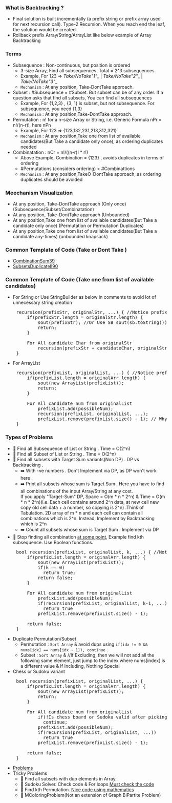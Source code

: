 ### What is Backtracking ?
- Final solution is built incrementally (a prefix string or prefix array used for next recursion call). Type-2
  Recursion. When you reach end the leaf, the solution would be created.
- Rollback prefix Array/String/ArrayList like below example of Array Backtracking

### Terms
- Subsequence : Non-continuous, but position is ordered
    - 3-size Array, Find all subsequences. Total = 2^3 subsequences.
    - Example, For 123 => __Take/NoTake_"1"__ | __Take/NoTake_"2"__ | __Take/NoTake_"3"__
    - `Mechanism` : At any position, Take-DontTake approach.
- Subset : #Subsequence = #Subset. But subset can be of any order. If a question asks that find all subsets, You can find all subsequences
  - Example, For {1,2,3} , {3, 1} is subset, but not subsequence. For subsequence, you need {1,3}
  - `Mechanism` : At any position,Take-DontTake approach.
- Permutation : n! for a n-size Array or String, i.e. Generic Formula nPr = n!/(n-r)!, here nPn 
    - Example, For 123 => {123,132,231,213,312,321}
    - `Mechanism` : At any position,Take one from list of available candidates(But Take a candidate only once), as ordering duplicates needed
- Combinatation : nCr = n!/((n-r)! * r!)
    - Above Example, Combination = {123} , avoids duplicates in terms of ordering
    - #Permutations (considers ordering) > #Combinattions
  - `Mechanism` : At any position,TakeO-DontTake approach, as ordering duplicates should be avoided

### Meechanism Visualization
- At any position, Take-DontTake approach (Only once) (Subsequence/Subset/Combinatation)
- At any position, Take-DontTake approach (Unbounded)
- At any position,Take one from list of available candidates(But Take a candidate only once) (Permutation or Permutation Duplicates)
- At any position,Take one from list of available candidates(But Take a candidate any-times) (unbounded knapsack)
  
### Common Template of Code (Take or Dont Take )
- [CombinationSum39](https://github.com/pintub/dataStructure-algo/blob/master/Leetcode/src/main/java/year2k21/common/pattern/recursionANDbacktracking/date12042023/CombinationSum39.java)
- [SubsetsDuplicateII90](https://github.com/pintub/dataStructure-algo/blob/master/Leetcode/src/main/java/year2k21/common/pattern/recursionANDbacktracking/date12042023/SubsetsDuplicateII90.java) 

### Common Template of Code (Take one from list of available candidates)
- For String or Use StringBuilder as below in comments to avoid lot of unnecessary string creation
<pre>
    recursion(prefixStr, originalStr, ...) { //Notice prefix String Or Use sb , i.e.recursion(new StringBuilder(), originalStr, ...)
        if(prefixStr.length = originalStr.length) {
            sout(prefixStr); //Or Use SB sout(sb.toString())
            return;
        }

        For All candidate Char from originalStr
            recursion(prefixStr + candidateChar, originalStr, ...) // sb.append(candidateChar); recursion(sb, originalStr, ...); sb.deleteCharAt(sb.length() - 1);
    }
</pre>
- For ArrayList
<pre>
    recursion(prefixList, originalList, ...) { //Notice prefix Arr
        if(prefixList.length = originalArr.length) {
            sout(new ArrayList(prefixList));
            return;
        }

        For All candidate num from originalList
            prefixList.add(possibleNum);
            recursion(prefixList, originalList, ...);
            prefixList.remove(prefixList.size() - 1); // Why Backtracking is the name
    }
</pre>

### Types of Problems
- :rocket: Find all Subsequence of List or String . Time = O(2^n)
- :rocket: Find all Subset of List or String . Time = O(2^n)
- :rocket: Find all subsets with Target Sum variants(Non DP) . DP vs Backtracking .
  - :arrow_right: With -ve numbers . Don't Implement via DP, as DP won't work here .
  - :arrow_right: Print all subsets whose sum is Target Sum . Here you have to find all combinations of the input Array/String at any cost. <br/>
    If you apply "Target-Sum" DP, Space = O(m * n * 2^n) & Time = O(m * n * 2^n)(i.e. Each cell contains around 2^n data, at new cell new copy old cell data + a number, so copying is 2^n) .Think of Tabulation. 2D array of m * n and each cell can contain all combinations which is 2^n. Instead, Implement by Backtracking which is 2^n 
  - :arrow_right: Count all subsets whose sum is Target Sum . Implement via DP
- :rocket: Stop finding all combination <u>at some point</u>, Example find kth subsequence. Use Boolean functions.
<pre>
    bool recursion(prefixList, originalList, k, ...) { //Notice Return type
        if(prefixList.length = originalArr.length) {
            sout(new ArrayList(prefixList));
            if(k == 0)
              return true;
            return false;
        }

        For All candidate num from originalList
            prefixList.add(possibleNum);
            if(recursion(prefixList, originalList, k-1, ...))
              return true
            prefixList.remove(prefixList.size() - 1); 
        
        return false;
    }
</pre>
- Duplicate Permutation/Subset
  - Permutation : `Sort Array` & avoid dups using `if(idx != 0 && nums[idx] == nums[idx - 1]), continue` .
  - Subset : `Sort Array` & //If Excluding, then we will not add all the following same element, just jump to the index where nums[index] is a different value & If Including, Nothing Special
- Chess or Sudoku variant
<pre>
    bool recursion(prefixList, originalList, ...) {
        if(prefixList.length = originalArr.length) {
            sout(new ArrayList(prefixList));
            return;
        }

        For All candidate num from originalList
            if(!Is chess board or Sudoku valid after picking candidateNum) //Notice this
              continue;
            prefixList.add(possibleNum);
            if(recursion(prefixList, originalList, ...))
              return true
            prefixList.remove(prefixList.size() - 1);
        
        return false;
    }
</pre>
- [Problems](https://github.com/pintub/dataStructure-algo/tree/master/Leetcode/src/main/java/year2k21/common/pattern/recursionANDbacktracking/date12042023)
- Tricky Problems
  - :rocket: Find all subsets with dup elements in Array.
  - :rocket: Sudoku Solver. Check code & For loops <u>Must check the code</u>
  - :rocket: Find kth Permutation. <u>Nice code using mathematics</u>
  - :rocket: MColoringProblem(Not an extension of Graph BiPartite Problem)
